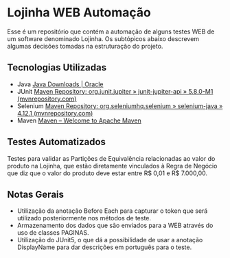 # Lojinha WEB Automação

Esse é um repositório que contém a automação de alguns testes WEB de um software denominado Lojinha. Os subtópicos abaixo descrevem algumas decisões tomadas na estruturação do projeto.

## Tecnologias Utilizadas
- Java
  [Java Downloads | Oracle](https://www.oracle.com/java/technologies/downloads/#jdk21-windows)
- JUnit
  [Maven Repository: org.junit.jupiter » junit-jupiter-api » 5.8.0-M1 (mvnrepository.com)](https://mvnrepository.com/artifact/org.junit.jupiter/junit-jupiter-api/5.8.0-M1)
- Selenium
  [Maven Repository: org.seleniumhq.selenium » selenium-java » 4.12.1 (mvnrepository.com)](https://mvnrepository.com/artifact/org.seleniumhq.selenium/selenium-java/4.12.1)
- Maven
  [Maven – Welcome to Apache Maven](https://maven.apache.org/)

## Testes Automatizados
Testes para validar as Partições de Equivalência relacionadas ao valor do produto na Lojinha, que estão diretamente vinculados à Regra de Negócio que diz que o valor do produto deve estar entre R$ 0,01 e R$ 7.000,00.

## Notas Gerais
- Utilização da anotação Before Each para capturar o token que será utilizado posteriormente nos métodos de teste.
- Armazenamento dos dados que são enviados para a WEB através do uso de classes PAGINAS.
- Utilização do JUnit5, o que dá a possibilidade de usar a anotação DisplayName para dar descrições em português para o teste.